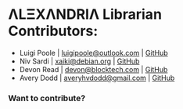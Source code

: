 # ΛLΞXΛNDRIΛ Librarian Contributors:
* Luigi Poole | <luigipoole@outlook.com> | [GitHub](luigiplr)
* Niv Sardi | <xaiki@debian.org> | [GitHub](xaiki)
* Devon Read | <devon@blocktech.com> | [GitHub](devonjames)
* Avery Dodd | <averyhvdodd@gmail.com> | [GitHub](averydodd)
### Want to contribute?

